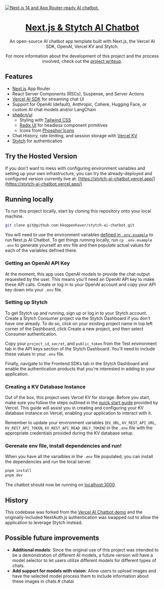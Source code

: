 <a href="https://chat.vercel.ai/">
  <img alt="Next.js 14 and App Router-ready AI chatbot." src="https://chat.vercel.ai/opengraph-image.png">
  <h1 align="center">Next.js & Stytch AI Chatbot</h1>
</a>

<p align="center">
  An open-source AI chatbot app template built with Next.js, the Vercel AI SDK, OpenAI, Vercel KV and Stytch.
</p>

<p align="center">
  For more information about the development of this project and the process involved, check out the <a href="https://www.keanankoppenhaver.com/done-for-you-authentication-with-stytch/">project writeup</a>.
</p>

## Features

- [Next.js](https://nextjs.org) App Router
- React Server Components (RSCs), Suspense, and Server Actions
- [Vercel AI SDK](https://sdk.vercel.ai/docs) for streaming chat UI
- Support for OpenAI (default), Anthropic, Cohere, Hugging Face, or custom AI chat models and/or LangChain
- [shadcn/ui](https://ui.shadcn.com)
  - Styling with [Tailwind CSS](https://tailwindcss.com)
  - [Radix UI](https://radix-ui.com) for headless component primitives
  - Icons from [Phosphor Icons](https://phosphoricons.com)
- Chat History, rate limiting, and session storage with [Vercel KV](https://vercel.com/storage/kv)
- [Stytch](https://stytch.com/) for authentication

## Try the Hosted Version

If you don't want to mess with configuring environment variables and setting up your own infrastructure, you can try the already-deployed and configured version currently live at: [https://stytch-ai-chatbot.vercel.app/](https://stytch-ai-chatbot.vercel.app/)

## Running locally

To run this project locally, start by cloning this repository onto your local machine.

```bash
git clone git@github.com:kkoppenhaver/stytch-ai-chatbot.git
```
You will need to use the environment variables [defined in `.env.example`](.env.example) to run Next.js AI Chatbot. To get things running locally, run `cp .env.example .env` to generate yourself an env file and then populate actual values for each of the variables defined there. 

### Getting an OpenAI API Key
At the moment, this app uses OpenAI models to provide the chat output requested by the user. This means you'll need an OpenAI API key to make these API calls. Create or log in to your OpenAI account and copy your API key down into your `.env` file.

### Setting up Stytch
To get Stytch up and running, sign up or log in to your Stytch account. Create a Stytch Consumer project via the Stytch Dashboard if you don't have one already. To do so, click on your existing project name in top left corner of the Dashboard, click Create a new project, and then select Consumer authentication.

Copy your `project_id`, `secret`, and `public_token` from the Test environment tab in the API keys section of the Stytch Dashboard. You'll need to include these values in your `.env` file.

Finally, navigate to the Frontend SDKs tab in the Stytch Dashboard and enable the authentication products that you're interested in adding to your application.

### Creating a KV Database Instance

Out of the box, this project uses Vercel KV for storage. Before you start, make sure you follow the steps outlined in the [quick start guide](https://vercel.com/docs/storage/vercel-kv/quickstart#create-a-kv-database) provided by Vercel. This guide will assist you in creating and configuring your KV database instance on Vercel, enabling your application to interact with it.

Remember to update your environment variables (`KV_URL`, `KV_REST_API_URL`, `KV_REST_API_TOKEN`, `KV_REST_API_READ_ONLY_TOKEN`) in the `.env` file with the appropriate credentials provided during the KV database setup.

### Gerenate env file, install dependencies and run!

When you have all the varialbles in the `.env` file populated, you can install the dependencies and run the local server.

```bash
pnpm install
pnpm dev
```

The chatbot should now be running on [localhost:3000](http://localhost:3000/).

## History

This codebase was forked from the [Vercel AI Chatbot demo](https://github.com/vercel/ai-chatbot) and the originally-included NextAuth.js authentication was swapped out to allow the application to leverage Stytch instead.

## Possible future improvements
  - **Additional models**: Since the original use of this project was intended to be a demonstration of different AI models, a future version will have a model selector to let users utilize different models for different types of chats.
  - **Add support for models with vision**: Allow users to upload images and have the selected model process them to include information about these images in chats.# chatai
